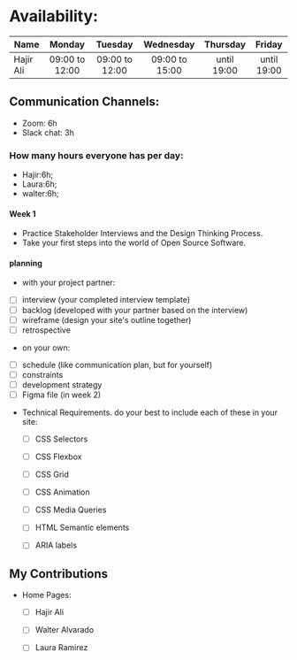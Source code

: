 # Availability:

| Name         |  Monday        | Tuesday         | Wednesday       | Thursday       |    Friday      |
| ------------ | :-----------:  | :-------------: | :-------------: | :------------: | :------------: |
| Hajir Ali    | 09:00 to 12:00 | 09:00 to 12:00  | 09:00 to 15:00  |  until 19:00   | until 19:00    |



## Communication Channels:

 - Zoom: 6h
 - Slack chat: 3h


### How many hours everyone has per day:

- Hajir:6h;
- Laura:6h;
- walter:6h;




#### Week 1

- Practice Stakeholder Interviews and the Design Thinking Process.
- Take your first steps into the world of Open Source Software.

 #### planning
  - with your project partner:
  - [ ] interview (your completed interview template)
  - [ ] backlog (developed with your partner based on the interview)
  - [ ] wireframe (design your site's outline together)
  - [ ] retrospective
  - on your own:
  - [ ] schedule (like communication plan, but for yourself)
  - [ ] constraints
  - [ ] development strategy
  - [ ] Figma file (in week 2)
- Technical Requirements. do your best to include each of these in your site:
  - [ ] CSS Selectors
  - [ ] CSS Flexbox
  - [ ] CSS Grid
  - [ ] CSS Animation
  - [ ] CSS Media Queries
  - [ ] HTML Semantic elements
  - [ ] ARIA labels




## My Contributions

- Home Pages:
  - [ ] Hajir Ali
  - [ ] Walter Alvarado
  - [ ] Laura Ramirez
  
  
  
 
